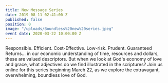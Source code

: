 ```yaml
---
title: New Message Series
date: 2019-08-11 02:41:00 Z
published: false
position: 0
image: "/uploads/Boundless%20new%20series.jpeg"
event date: 2020-03-22 10:00:00 Z
---
```


Responsible. Efficient. Cost-Effective. Low-risk. Prudent. Guaranteed Returns… in our economic understanding of time, resources and dollars, these are valued descriptors. But when we look at God's economy of love and grace, what adjectives do we find illustrated in the scriptures? Join us online for this series beginning March 22, as we explore the extravagant, overwhelming, boundless love of God.